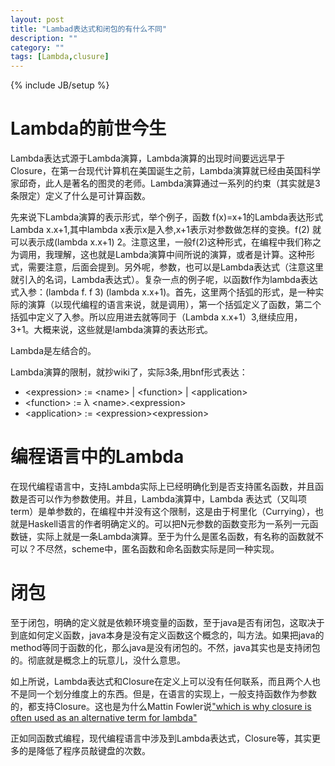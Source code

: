 ```yaml
---
layout: post
title: "Lambad表达式和闭包的有什么不同"
description: ""
category: ""
tags: [Lambda,clusure]
---
```

{% include JB/setup %}

Lambda的前世今生
===
Lambda表达式源于Lambda演算，Lambda演算的出现时间要远远早于Closure，在第一台现代计算机在美国诞生之前，Lambda演算就已经由英国科学家邱奇，此人是著名的图灵的老师。Lambda演算通过一系列的约束（其实就是3条限定）定义了什么是可计算函数。

先来说下Lambda演算的表示形式，举个例子，函数 f(x)=x+1的Lambda表达形式Lambda x.x+1,其中lambda x表示x是入参,x+1表示对参数做怎样的变换。f(2) 就可以表示成(lambda x.x+1) 2。注意这里，一般f(2)这种形式，在编程中我们称之为调用，我理解，这也就是Lambda演算中间所说的演算，或者是计算。这种形式，需要注意，后面会提到。另外呢，参数，也可以是Lambda表达式（注意这里就引入的名词，Lambda表达式）。复杂一点的例子呢，以函数f作为lambda表达式入参：(lambda f. f 3) (lambda x.x+1)。首先，这里两个括弧的形式，是一种实际的演算（以现代编程的语言来说，就是调用），第一个括弧定义了函数，第二个括弧中定义了入参。所以应用进去就等同于（Lambda x.x+1）3,继续应用， 3+1。大概来说，这些就是lambda演算的表达形式。

Lambda是左结合的。

Lambda演算的限制，就抄wiki了，实际3条,用bnf形式表达：

* \<expression\>	:=    \<name\> | \<function\> | \<application\>
* \<function\>	:=    λ \<name\>.\<expression\>
* \<application\>	:=    \<expression\>\<expression\>


编程语言中的Lambda
===
在现代编程语言中，支持Lambda实际上已经明确化到是否支持匿名函数，并且函数是否可以作为参数使用。并且，Lambda演算中，Lambda 表达式（又叫项 term）是单参数的，在编程中并没有这个限制，这是由于柯里化（Currying），也就是Haskell语言的作者明确定义的。可以把N元参数的函数变形为一系列一元函数链，实际上就是一条Lambda演算。至于为什么是匿名函数，有名称的函数就不可以？不尽然，scheme中，匿名函数和命名函数实际是同一种实现。

闭包
===
至于闭包，明确的定义就是依赖环境变量的函数，至于java是否有闭包，这取决于到底如何定义函数，java本身是没有定义函数这个概念的，叫方法。如果把java的method等同于函数的化，那么java是没有闭包的。不然，java其实也是支持闭包的。彻底就是概念上的玩意儿，没什么意思。

如上所说，Lambda表达式和Closure在定义上可以没有任何联系，而且两个人也不是同一个划分维度上的东西。但是，在语言的实现上，一般支持函数作为参数的，都支持Closure。这也是为什么Mattin Fowler说["which is why closure is often used as an alternative term for lambda"](http://martinfowler.com/bliki/Lambda.html)

正如同函数式编程，现代编程语言中涉及到Lambda表达式，Closure等，其实更多的是降低了程序员敲键盘的次数。


